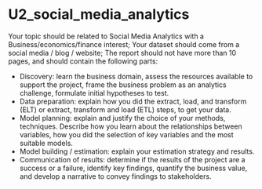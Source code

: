 # U2_social_media_analytics
Your topic should be related to Social Media Analytics with a Business/economics/finance interest;
Your dataset should come from a social media / blog / website;
The report should not have more than 10 pages, and should contain the following parts:

- Discovery: learn the business domain, assess the resources available to support the project, frame the business problem as an analytics challenge, formulate initial hypotheses to test.
- Data preparation: explain how you did the extract, load, and transform (ELT) or extract, transform and load (ETL) steps, to get your data.
- Model planning: explain and justify the choice of your methods, techniques. Describe how you learn about the relationships between variables, how you did the selection of key variables and the most suitable models.
- Model building / estimation: explain your estimation strategy and results.
- Communication of results: determine if the results of the project are a success or a failure, identify key findings, quantify the business value, and develop a narrative to convey findings to stakeholders.